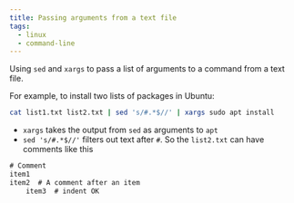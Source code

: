 ```yaml
---
title: Passing arguments from a text file
tags:
  - linux
  - command-line
---
```


Using `sed` and `xargs` to pass a list of arguments to a command from a text file.

For example, to install two lists of packages in Ubuntu:

```sh
cat list1.txt list2.txt | sed 's/#.*$//' | xargs sudo apt install
```

- `xargs` takes the output from `sed` as arguments to `apt`
- `sed 's/#.*$//'` filters out text after `#`. So the `list2.txt` can have comments like this

```txt
# Comment
item1
item2  # A comment after an item
    item3  # indent OK
```
